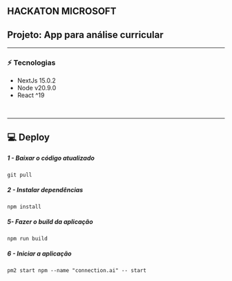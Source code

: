 ## HACKATON MICROSOFT
## Projeto: App para análise curricular
<!-- :earth_americas: <a href="https://brasilmaisprodutivo.mdic.gov.br/" target="_blank">Link para o projeto</a> -->
<!-- <br> -->
<hr>

### :zap: Tecnologias
* NextJs 15.0.2
* Node v20.9.0
* React ^19

<br>
<hr>

## :computer: Deploy

##### 1 - Baixar o código atualizado
  `git pull`

##### 2 - Instalar dependências
  `npm install`


##### 5- Fazer o build da aplicação
  `npm run build`

##### 6 - Iniciar a aplicação
  `pm2 start npm --name "connection.ai" -- start`
